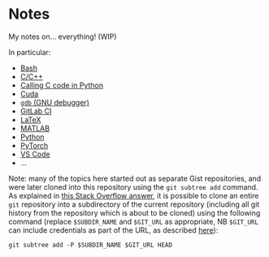 # Notes

My notes on... everything! (WIP)

In particular:

- [Bash](./topics/bash/README.md)
- [C/C++](./topics/c_cpp/README.md)
- [Calling C code in Python](./topics/c_python/README.md)
- [Cuda](./topics/cuda/README.md)
- [`gdb` (GNU debugger)](./topics/gdb/README.md)
- [GitLab CI](./topics/gitlab_ci/README.md)
- [LaTeX](./topics/latex/README.md)
- [MATLAB](./topics/matlab/README.md)
- [Python](./topics/python/README.md)
- [PyTorch](./topics/pytorch/README.md)
- [VS Code](./topics/vscode/README.md)
- ...

Note: many of the topics here started out as separate Gist repositories, and were later cloned into this repository using the `git subtree add` command. As explained in [this Stack Overflow answer](https://stackoverflow.com/a/47571452/8477566), it is possible to clone an entire `git` repository into a subdirectory of the current repository (including all git history from the repository which is about to be cloned) using the following command (replace `$SUBDIR_NAME` and `$GIT_URL` as appropriate, NB `$GIT_URL` can include credentials as part of the URL, as described [here](topics/bash/README.md#use-git-push-with-an-authentication-token)):

```
git subtree add -P $SUBDIR_NAME $GIT_URL HEAD
```
